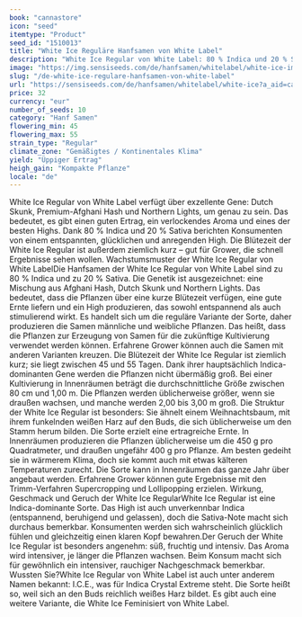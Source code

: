 ```yaml
---
book: "cannastore"
icon: "seed"
itemtype: "Product"
seed_id: "1510013"
title: "White Ice Reguläre Hanfsamen von White Label"
description: "White Ice Regular von White Label: 80 % Indica und 20 % Sativa. Das Aroma ist fruchtig, das High entspannend, aber glücklich. Die White Ice Regular zeichnet sich durch weißes Harz aus."
image: "https://img.sensiseeds.com/de/hanfsamen/whitelabel/white-ice-image.png"
slug: "/de-white-ice-regulare-hanfsamen-von-white-label"
url: "https://sensiseeds.com/de/hanfsamen/whitelabel/white-ice?a_aid=cannastore"
price: 32
currency: "eur"
number_of_seeds: 10
category: "Hanf Samen"
flowering_min: 45
flowering_max: 55
strain_type: "Regular"
climate_zone: "Gemäßigtes / Kontinentales Klima"
yield: "Üppiger Ertrag"
heigh_gain: "Kompakte Pflanze"
locale: "de"
---
```

White Ice Regular von White Label verfügt über exzellente Gene: Dutch Skunk, Premium-Afghani Hash und Northern Lights, um genau zu sein. Das bedeutet, es gibt einen guten Ertrag, ein verlockendes Aroma und eines der besten Highs. Dank 80 % Indica und 20 % Sativa berichten Konsumenten von einem entspannten, glücklichen und anregenden High. Die Blütezeit der White Ice Regular ist außerdem ziemlich kurz – gut für Grower, die schnell Ergebnisse sehen wollen. Wachstumsmuster der White Ice Regular von White LabelDie Hanfsamen der White Ice Regular von White Label sind zu 80 % Indica und zu 20 % Sativa. Die Genetik ist ausgezeichnet: eine Mischung aus Afghani Hash, Dutch Skunk und Northern Lights. Das bedeutet, dass die Pflanzen über eine kurze Blütezeit verfügen, eine gute Ernte liefern und ein High produzieren, das sowohl entspannend als auch stimulierend wirkt. Es handelt sich um die reguläre Variante der Sorte, daher produzieren die Samen männliche und weibliche Pflanzen. Das heißt, dass die Pflanzen zur Erzeugung von Samen für die zukünftige Kultivierung verwendet werden können. Erfahrene Grower können auch die Samen mit anderen Varianten kreuzen. Die Blütezeit der White Ice Regular ist ziemlich kurz; sie liegt zwischen 45 und 55 Tagen. Dank ihrer hauptsächlich Indica-dominanten Gene werden die Pflanzen nicht übermäßig groß. Bei einer Kultivierung in Innenräumen beträgt die durchschnittliche Größe zwischen 80 cm und 1,00 m. Die Pflanzen werden üblicherweise größer, wenn sie draußen wachsen, und manche werden 2,00 bis 3,00 m groß. Die Struktur der White Ice Regular ist besonders: Sie ähnelt einem Weihnachtsbaum, mit ihrem funkelnden weißen Harz auf den Buds, die sich üblicherweise um den Stamm herum bilden. Die Sorte erzielt eine ertragreiche Ernte. In Innenräumen produzieren die Pflanzen üblicherweise um die 450 g pro Quadratmeter, und draußen ungefähr 400 g pro Pflanze. Am besten gedeiht sie in wärmerem Klima, doch sie kommt auch mit etwas kälteren Temperaturen zurecht. Die Sorte kann in Innenräumen das ganze Jahr über angebaut werden. Erfahrene Grower können gute Ergebnisse mit den Trimm-Verfahren Supercropping und Lollipopping erzielen. Wirkung, Geschmack und Geruch der White Ice RegularWhite Ice Regular ist eine Indica-dominante Sorte. Das High ist auch unverkennbar Indica (entspannend, beruhigend und gelassen), doch die Sativa-Note macht sich durchaus bemerkbar. Konsumenten werden sich wahrscheinlich glücklich fühlen und gleichzeitig einen klaren Kopf bewahren.Der Geruch der White Ice Regular ist besonders angenehm: süß, fruchtig und intensiv. Das Aroma wird intensiver, je länger die Pflanzen wachsen. Beim Konsum macht sich für gewöhnlich ein intensiver, rauchiger Nachgeschmack bemerkbar. Wussten Sie?White Ice Regular von White Label ist auch unter anderem Namen bekannt: I.C.E., was für Indica Crystal Extreme steht. Die Sorte heißt so, weil sich an den Buds reichlich weißes Harz bildet. Es gibt auch eine weitere Variante, die White Ice Feminisiert von White Label.
